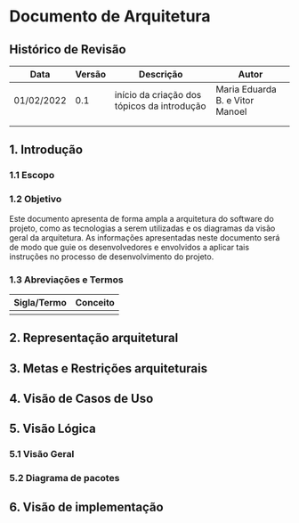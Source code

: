 # Documento de Arquitetura
## Histórico de Revisão
| Data | Versão | Descrição | Autor
| --- | --- | --- | --- | 
| 01/02/2022 | 0.1 | início da criação dos tópicos da introdução | Maria Eduarda B. e Vitor Manoel|
|  |  |  |  |
|  |  |  |  |
## 1. Introdução
### 1.1 Escopo

### 1.2 Objetivo
Este documento apresenta de forma ampla a arquitetura do software do projeto, como as tecnologias a serem utilizadas e os diagramas da visão geral da arquitetura. As informações apresentadas neste documento será de modo que guie os desenvolvedores e envolvidos a aplicar tais instruções no processo de desenvolvimento do projeto.
### 1.3 Abreviações e Termos
| Sigla/Termo | Conceito | 
| --- | --- | 
|  |  |
## 2. Representação arquitetural
## 3. Metas e Restrições arquiteturais
## 4. Visão de Casos de Uso
## 5. Visão Lógica
### 5.1 Visão Geral
### 5.2 Diagrama de pacotes
## 6. Visão de implementação
